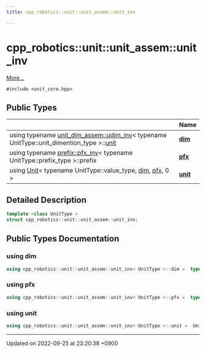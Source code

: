 ```yaml
---
title: cpp_robotics::unit::unit_assem::unit_inv

---
```


# cpp_robotics::unit::unit_assem::unit_inv



 [More...](#detailed-description)


`#include <unit_core.hpp>`

## Public Types

|                | Name           |
| -------------- | -------------- |
| using typename [unit_dim_assem::udim_inv](/cpp_robotics/doxybook/Classes/structcpp__robotics_1_1unit_1_1unit__dim__assem_1_1udim__inv/)< typename UnitType::unit_dimention_type >::[unit](/cpp_robotics/doxybook/Classes/structcpp__robotics_1_1unit_1_1unit__assem_1_1unit__inv/#using-unit) | **[dim](/cpp_robotics/doxybook/Classes/structcpp__robotics_1_1unit_1_1unit__assem_1_1unit__inv/#using-dim)**  |
| using typename [prefix::pfx_inv](/cpp_robotics/doxybook/Classes/structcpp__robotics_1_1unit_1_1prefix_1_1pfx__inv/)< typename UnitType::prefix_type >::prefix | **[pfx](/cpp_robotics/doxybook/Classes/structcpp__robotics_1_1unit_1_1unit__assem_1_1unit__inv/#using-pfx)**  |
| using [Unit](/cpp_robotics/doxybook/Classes/classcpp__robotics_1_1unit_1_1Unit/)< typename UnitType::value_type, [dim](/cpp_robotics/doxybook/Classes/structcpp__robotics_1_1unit_1_1unit__assem_1_1unit__inv/#using-dim), [pfx](/cpp_robotics/doxybook/Classes/structcpp__robotics_1_1unit_1_1unit__assem_1_1unit__inv/#using-pfx), 0 > | **[unit](/cpp_robotics/doxybook/Classes/structcpp__robotics_1_1unit_1_1unit__assem_1_1unit__inv/#using-unit)**  |

## Detailed Description

```cpp
template <class UnitType >
struct cpp_robotics::unit::unit_assem::unit_inv;
```

## Public Types Documentation

### using dim

```cpp
using cpp_robotics::unit::unit_assem::unit_inv< UnitType >::dim =  typename unit_dim_assem::udim_inv<typename UnitType::unit_dimention_type>::unit;
```


### using pfx

```cpp
using cpp_robotics::unit::unit_assem::unit_inv< UnitType >::pfx =  typename prefix::pfx_inv<typename UnitType::prefix_type>::prefix;
```


### using unit

```cpp
using cpp_robotics::unit::unit_assem::unit_inv< UnitType >::unit =  Unit<typename UnitType::value_type, dim, pfx, 0>;
```


-------------------------------

Updated on 2022-09-25 at 23:20:38 +0900
